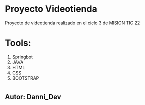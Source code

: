# Proyecto Videotienda 

Proyecto de videotienda realizado en el ciclo 3 de MISION TIC 22

#
# Tools:
1. Springbot
2. JAVA
3. HTML
4. CSS
5. BOOTSTRAP


#
## Autor: Danni_Dev ##
